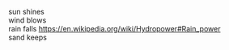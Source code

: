 sun shines  
wind blows  
rain falls https://en.wikipedia.org/wiki/Hydropower#Rain_power  
sand keeps  